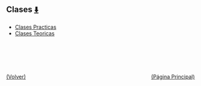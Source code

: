 
<html>
<body>
<h2>Clases <a href="https://downgit.github.io/#/home?url=https://github.com/Apuntes-FIUBA/Apuntes-Electronica/tree/main/86 - Electrónica/8603 - Dispositivos Semiconductores/Clases" style="font-size:20px">  ⬇️ </a></h2>
<ul>
    <li><a href="Clases Practicas">Clases Practicas</a></li>
    <li><a href="Clases Teoricas">Clases Teoricas</a></li>
</ul>
</body>
</html>




























<br><br><br><br><br><a href="/" style="float: left">(Volver)</a> <a href="/../../../../../" style="float: right">(Página Principal)</a>
